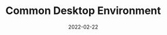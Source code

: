 ﻿---
title: "Common Desktop Environment"
date: "2022-02-22"
thumbnail: "/images/thumbnail02.jpg"
---

